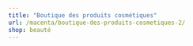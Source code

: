 ```yaml
---
title: "Boutique des produits cosmétiques"
url: /macenta/boutique-des-produits-cosmetiques-2/
shop: beauté
---
```

